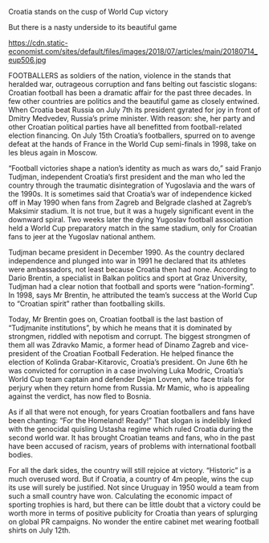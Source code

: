 Croatia stands on the cusp of World Cup victory

But there is a nasty underside to its beautiful game

https://cdn.static-economist.com/sites/default/files/images/2018/07/articles/main/20180714_eup506.jpg

FOOTBALLERS as soldiers of the nation, violence in the stands that heralded war, outrageous corruption and fans belting out fascistic slogans: Croatian football has been a dramatic affair for the past three decades. In few other countries are politics and the beautiful game as closely entwined. When Croatia beat Russia on July 7th its president gyrated for joy in front of Dmitry Medvedev, Russia’s prime minister. With reason: she, her party and other Croatian political parties have all benefitted from football-related election financing. On July 15th Croatia’s footballers, spurred on to avenge defeat at the hands of France in the World Cup semi-finals in 1998, take on les bleus again in Moscow.

“Football victories shape a nation’s identity as much as wars do,” said Franjo Tudjman, independent Croatia’s first president and the man who led the country through the traumatic disintegration of Yugoslavia and the wars of the 1990s. It is sometimes said that Croatia’s war of independence kicked off in May 1990 when fans from Zagreb and Belgrade clashed at Zagreb’s Maksimir stadium. It is not true, but it was a hugely significant event in the downward spiral. Two weeks later the dying Yugoslav football association held a World Cup preparatory match in the same stadium, only for Croatian fans to jeer at the Yugoslav national anthem.

Tudjman became president in December 1990. As the country declared independence and plunged into war in 1991 he declared that its athletes were ambassadors, not least because Croatia then had none. According to Dario Brentin, a specialist in Balkan politics and sport at Graz University, Tudjman had a clear notion that football and sports were “nation-forming”. In 1998, says Mr Brentin, he attributed the team’s success at the World Cup to “Croatian spirit” rather than footballing skills.

Today, Mr Brentin goes on, Croatian football is the last bastion of “Tudjmanite institutions”, by which he means that it is dominated by strongmen, riddled with nepotism and corrupt. The biggest strongmen of them all was Zdravko Mamic, a former head of Dinamo Zagreb and vice-president of the Croatian Football Federation. He helped finance the election of Kolinda Grabar-Kitarovic, Croatia’s president. On June 6th he was convicted for corruption in a case involving Luka Modric, Croatia’s World Cup team captain and defender Dejan Lovren, who face trials for perjury when they return home from Russia. Mr Mamic, who is appealing against the verdict, has now fled to Bosnia.

As if all that were not enough, for years Croatian footballers and fans have been chanting: “For the Homeland! Ready!” That slogan is indelibly linked with the genocidal quisling Ustasha regime which ruled Croatia during the second world war. It has brought Croatian teams and fans, who in the past have been accused of racism, years of problems with international football bodies.

For all the dark sides, the country will still rejoice at victory. “Historic” is a much overused word. But if Croatia, a country of 4m people, wins the cup its use will surely be justified. Not since Uruguay in 1950 would a team from such a small country have won. Calculating the economic impact of sporting trophies is hard, but there can be little doubt that a victory could be worth more in terms of positive publicity for Croatia than years of splurging on global PR campaigns. No wonder the entire cabinet met wearing football shirts on July 12th. 
